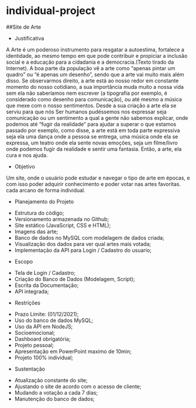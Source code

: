 # individual-project

##Site de Arte

* Justificativa

A Arte é um poderoso instrumento para resgatar a auto­estima, fortalece a
identidade, ao mesmo tempo em que pode contribuir e propiciar a inclusão
social   e   a   educação   para   a   cidadania   e   a   democracia.(Texto tirado da Internet).
A boa parte da população vê a arte como “apenas pintar um quadro” ou “é apenas um desenho”, sendo que a arte vai muito mais além disso.
Se observarmos direito, a arte está ao nosso redor em constante momento do nosso cotidiano, a sua importância muda muito a nossa vida sem ela não saberíamos nem escrever (a tipografia por exemplo, é considerado como desenho para comunicação), ou até mesmo a música que mexe com o nosso sentimentos.
Desde a sua criação a arte ela se serviu para que nós Ser humanos pudéssemos nos
expressar seja comunicação ou um sentimento a qual a gente não sabemos explicar, onde podemos até “fugir da realidade” para ajudar a superar o que estamos passado por exemplo, como disse, a arte está em toda parte expressiva seja ela uma dança onde a pessoa se entrega, uma música onde ela se expressa, um teatro onde ela sente novas emoções, seja um filme/livro onde podemos fugir da realidade e sentir uma fantasia.
Então, a arte, ela cura e nos ajuda.


* Objetivo

Um site, onde o usuário pode estudar e navegar o tipo de arte em épocas, e com isso poder adquirir conhecimento e poder votar nas artes favoritas. cada arcano de forma individual.

* Planejamento do Projeto

- Estrutura do código;
- Versionamento armazenada no Github;
- Site estático (JavaScript, CSS e HTML);
- Imagens das arte;
- Banco de dados no MySQL com modelagem de dados criada;
- Visualização dos dados para ver qual artes mais votada;
- Implementação da API para Login / Cadastro do usuario;

* Escopo

 - Tela de  Login / Cadastro;
 - Criação do Banco de Dados (Modelagem, Script);
 - Escrita da Documentação;
 - API integrada;

* Restrições

 - Prazo Limite: (01/12/2021);
 - Uso do banco de dados MySQL;
 - Uso da API em NodeJS;
 - Socioemocional;
 - Dashboard obrigatória;
 - Projeto pessoal;
 - Apresentação em PowerPoint maximo de 10min;
 - Projeto 100% individual;

* Sustentação

 - Atualização constante do site;
 - Ajustando o site de acordo com o acesso de cliente;
 - Mudando a votação a cada 7 dias;
  - Manutenção do banco de dados;



